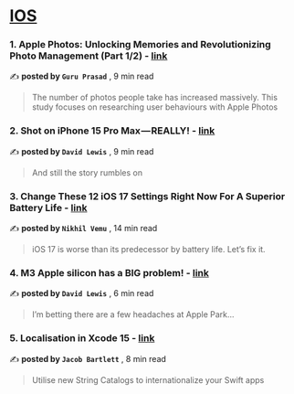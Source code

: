 
<h1><a href=https://medium.com/tag/ios/recommended target="_blank" rel="noopener noreferrer">IOS</a></h1>
<h3>1. Apple Photos: Unlocking Memories and Revolutionizing Photo Management (Part 1/2) - <a href=https://medium.com/ux-planet/apple-photos-unlocking-memories-and-revolutionizing-photo-management-part-1-2-08341aa7790a?source=tag_recommended_feed---------0-84----------ios----------5372336e_8c85_4c3e_abb0_6790ed48674a------- target="_blank" rel="noopener noreferrer">link</a></h3>

✍️ **posted by `Guru Prasad`** <date> , 9 min read</date>

<blockquote>The number of photos people take has increased massively. This study focuses on researching user behaviours with Apple Photos</blockquote>

<h3>2. Shot on iPhone 15 Pro Max — REALLY! - <a href=https://medium.com/macoclock/shot-on-iphone-15-pro-max-really-13d64e95d5c7?source=tag_recommended_feed---------1-107----------ios----------5372336e_8c85_4c3e_abb0_6790ed48674a------- target="_blank" rel="noopener noreferrer">link</a></h3>

✍️ **posted by `David Lewis`** <date> , 9 min read</date>

<blockquote>And still the story rumbles on</blockquote>

<h3>3. Change These 12 iOS 17 Settings Right Now For A Superior Battery Life - <a href=https://medium.com/macoclock/change-these-12-ios-17-settings-right-now-for-a-superior-battery-life-5f96024b1bbe?source=tag_recommended_feed---------2-85----------ios----------5372336e_8c85_4c3e_abb0_6790ed48674a------- target="_blank" rel="noopener noreferrer">link</a></h3>

✍️ **posted by `Nikhil Vemu`** <date> , 14 min read</date>

<blockquote>iOS 17 is worse than its predecessor by battery life. Let’s fix it.</blockquote>

<h3>4. M3 Apple silicon has a BIG problem! - <a href=https://medium.com/macoclock/ll-popim3-apple-silicon-has-a-big-problem-61f8217ad96f?source=tag_recommended_feed---------3-84----------ios----------5372336e_8c85_4c3e_abb0_6790ed48674a------- target="_blank" rel="noopener noreferrer">link</a></h3>

✍️ **posted by `David Lewis`** <date> , 6 min read</date>

<blockquote>I’m betting there are a few headaches at Apple Park…</blockquote>

<h3>5. Localisation in Xcode 15 - <a href=https://medium.com/better-programming/localisation-in-xcode-15-5be52e97fff0?source=tag_recommended_feed---------4-107----------ios----------5372336e_8c85_4c3e_abb0_6790ed48674a------- target="_blank" rel="noopener noreferrer">link</a></h3>

✍️ **posted by `Jacob Bartlett`** <date> , 8 min read</date>

<blockquote>Utilise new String Catalogs to internationalize your Swift apps</blockquote>

